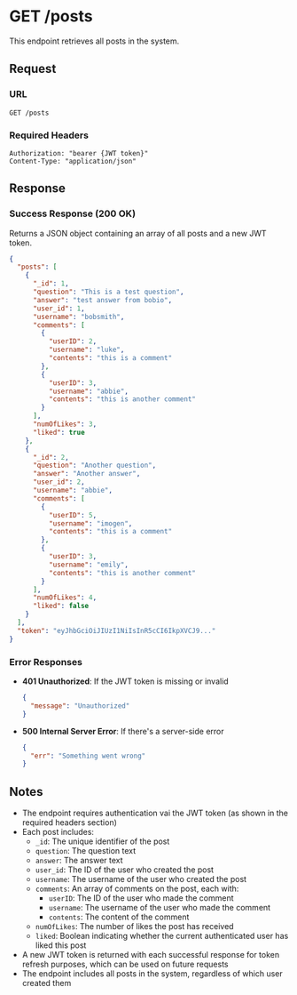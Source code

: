 # GET /posts

This endpoint retrieves all posts in the system.

## Request

### URL
```
GET /posts
```

### Required Headers
```
Authorization: "bearer {JWT token}"
Content-Type: "application/json"
```

## Response

### Success Response (200 OK)
Returns a JSON object containing an array of all posts and a new JWT token.

```json
{
  "posts": [
    {
      "_id": 1,
      "question": "This is a test question",
      "answer": "test answer from bobio",
      "user_id": 1,
      "username": "bobsmith",
      "comments": [
        {
          "userID": 2,
          "username": "luke",
          "contents": "this is a comment"
        },
        {
          "userID": 3,
          "username": "abbie",
          "contents": "this is another comment"
        }
      ],
      "numOfLikes": 3,
      "liked": true
    },
    {
      "_id": 2,
      "question": "Another question",
      "answer": "Another answer",
      "user_id": 2,
      "username": "abbie",
      "comments": [
        {
          "userID": 5,
          "username": "imogen",
          "contents": "this is a comment"
        },
        {
          "userID": 3,
          "username": "emily",
          "contents": "this is another comment"
        }
      ],
      "numOfLikes": 4,
      "liked": false
    }
  ],
  "token": "eyJhbGciOiJIUzI1NiIsInR5cCI6IkpXVCJ9..."
}
```

### Error Responses

- **401 Unauthorized**: If the JWT token is missing or invalid
  ```json
  {
    "message": "Unauthorized"
  }
  ```

- **500 Internal Server Error**: If there's a server-side error
  ```json
  {
    "err": "Something went wrong"
  }
  ```

## Notes
- The endpoint requires authentication vai the JWT token (as shown in the required headers section)
- Each post includes:
  - `_id`: The unique identifier of the post
  - `question`: The question text
  - `answer`: The answer text
  - `user_id`: The ID of the user who created the post
  - `username`: The username of the user who created the post
  - `comments`: An array of comments on the post, each with:
    - `userID`: The ID of the user who made the comment
    - `username`: The username of the user who made the comment
    - `contents`: The content of the comment
  - `numOfLikes`: The number of likes the post has received
  - `liked`: Boolean indicating whether the current authenticated user has liked this post
- A new JWT token is returned with each successful response for token refresh purposes, which can be used on future requests
- The endpoint includes all posts in the system, regardless of which user created them 
